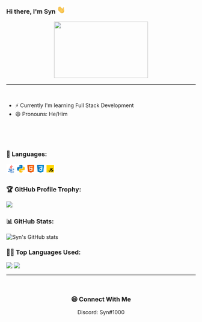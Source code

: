 ### Hi there, I'm Syn <img src="https://github.com/Syn-Designs/Syn-Designs/blob/main/assets/C049632C-1400-456C-9185-2DE1F1BB47E0.gif" width="22px">
<p align="center">
<img src="https://cdn.discordapp.com/attachments/910188429491445811/930845032007729242/IMG_2306.jpg" height="150px" width="250px">
<p>

---


<br />

- ⚡️ Currently I'm learning Full Stack Development
- 😄 Pronouns: He/Him

<br />
<br />
<br />


### 🧰 Languages:

<img align="left" alt="Java" width="26px" src="https://github.com/Syn-Designs/Syn-Designs/blob/main/assets/6ED16D80-EC4F-45CA-B7E6-998B6FB1D17E.png" />
<img align="left" alt="Python" width="26px" src="https://github.com/Syn-Designs/Syn-Designs/blob/main/assets/1AF428F0-A9F0-4BB5-9FA1-4C7101CDA6B1.png" />
<img align="left" alt="HTML5" width="26px" src="https://github.com/Syn-Designs/Syn-Designs/blob/main/assets/43DAB1B2-8C92-4D34-B0BA-1096A0931521.png" />
<img align="left" alt="CSS3" width="26px" src="https://github.com/Syn-Designs/Syn-Designs/blob/main/assets/ABEA2C21-69EB-47EA-8C04-FFC96446892B.png" />
<img align="left" alt="JavaScript" width="26px" src="https://github.com/Syn-Designs/Syn-Designs/blob/main/assets/1891DB82-B58F-4C70-803B-3237D8D60810.png" />

<br />
<br />


<!-- Profile Trophy -->
### 🏆 GitHub Profile Trophy:
<a href="https://github.com/ryo-ma/github-profile-trophy">
  <img width=800 src="https://github-profile-trophy.vercel.app/?username=Syn-Designs&column=8&theme=darkhub&no-frame=true&no-bg=true"/>
</a>


<!--   Stats -->
### 📊 GitHub Stats:
![Syn's GitHub stats](https://github-readme-stats.vercel.app/api?username=Syn-Designs&theme=dark)

  
  
<!--   Top Languages Using -->
### 👨‍💻 Top Languages Used:
![](https://github-profile-summary-cards.vercel.app/api/cards/repos-per-language?username=syn-designs&theme=nord_dark)
![](https://github-profile-summary-cards.vercel.app/api/cards/most-commit-language?username=syn-designs&theme=nord_dark)

---



 
 <br>

  <div align="center">
  <h3><b>😄 Connect With Me</b></h3>
  </div>
<p align="center">
Discord: Syn#1000
<p>
